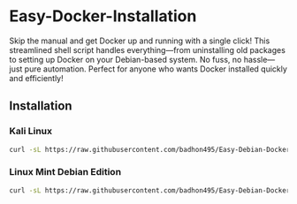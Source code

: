 # Easy-Docker-Installation
Skip the manual and get Docker up and running with a single click! This streamlined shell script handles everything—from uninstalling old packages to setting up Docker on your Debian-based system. No fuss, no hassle—just pure automation. Perfect for anyone who wants Docker installed quickly and efficiently! 


## Installation
### Kali Linux

```bash
curl -sL https://raw.githubusercontent.com/badhon495/Easy-Debian-Docker-Installation/main/kali.sh | bash
```
### Linux Mint Debian Edition
```bash
curl -sL https://raw.githubusercontent.com/badhon495/Easy-Debian-Docker-Installation/main/LMDE.sh | bash
```
